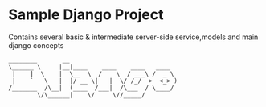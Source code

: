 # Sample Django Project
Contains several basic & intermediate server-side service,models and main django concepts




```
________       __                              
\______ \     |__|____    ____    ____   ____  
 |    |  \    |  \__  \  /    \  / ___\ /  _ \ 
 |    `   \   |  |/ __ \|   |  \/ /_/  >  <_> )
/_______  /\__|  (____  /___|  /\___  / \____/ 
        \/\______|    \/     \//_____/         

```




